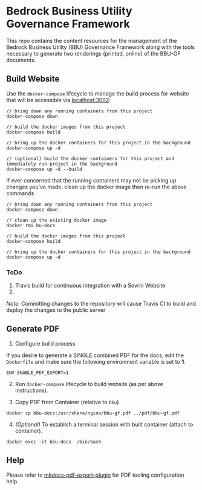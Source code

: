 # Bedrock Business Utility Governance Framework

This repo contains the content resources for the management of the Bedrock Business Utility (BBU) Governance Framework along with the tools necessary to generate two renderings (printed, online) of the BBU-GF documents.

## Build Website

Use the ```docker-compose``` lifecycle to manage the build process for website that will be accessible via [localhost:3002](http:/localhost:3002):

```
// bring down any running containers from this project
docker-compose down

// build the docker images from this project
docker-compose build

// bring up the docker containers for this project in the background
docker-compose up -d

// (optional) build the docker containers for this project and immediately run project in the background
docker-compose up -d --build
```

If ever concerned that the running containers may not be picking up changes you've made, clean up the docker image then re-run the above commands
```
// bring down any running containers from this project
docker-compose down

// clean up the existing docker image
docker rmi bu-docs

// build the docker images from this project
docker-compose build

// bring up the docker containers for this project in the background
docker-compose up -d
```

### ToDo

1. Travis build for continuous integration with a Sovrin Website
2.

*Note:* Committing changes to the repository will cause Travis CI to build and deploy the changes to the public server

## Generate PDF

1. Configure build process

If you desire to generate a SINGLE combined PDF for the docs, edit the ```Dockerfile``` and make sure the following environment variable is set to **1**.

```
ENV ENABLE_PDF_EXPORT=1
```

2.  Run ```docker-compose``` lifecycle to build website (as per above instructions).

3. Copy PDF from Container (relative to ```bbu```)
```
docker cp bbu-docs:/usr/share/nginx/bbu-gf.pdf ../pdf/bbu-gf.pdf
```

4. *(Optional)* To establish a terminal session with built container (attach to container).

```
docker exec -it bbu-docs  /bin/bash
```

## Help
Please refer to [mkdocs-pdf-export-plugin](https://github.com/zhaoterryy/mkdocs-pdf-export-plugin) for PDF tooling configuration help.
